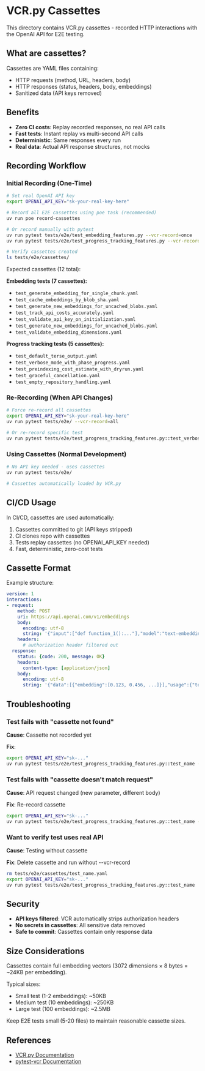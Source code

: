 # VCR.py Cassettes

This directory contains VCR.py cassettes - recorded HTTP interactions with the OpenAI API for E2E testing.

## What are cassettes?

Cassettes are YAML files containing:
- HTTP requests (method, URL, headers, body)
- HTTP responses (status, headers, body, embeddings)
- Sanitized data (API keys removed)

## Benefits

- **Zero CI costs**: Replay recorded responses, no real API calls
- **Fast tests**: Instant replay vs multi-second API calls
- **Deterministic**: Same responses every run
- **Real data**: Actual API response structures, not mocks

## Recording Workflow

### Initial Recording (One-Time)

```bash
# Set real OpenAI API key
export OPENAI_API_KEY="sk-your-real-key-here"

# Record all E2E cassettes using poe task (recommended)
uv run poe record-cassettes

# Or record manually with pytest
uv run pytest tests/e2e/test_embedding_features.py --vcr-record=once
uv run pytest tests/e2e/test_progress_tracking_features.py --vcr-record=once

# Verify cassettes created
ls tests/e2e/cassettes/
```

Expected cassettes (12 total):

**Embedding tests (7 cassettes):**
- `test_generate_embedding_for_single_chunk.yaml`
- `test_cache_embeddings_by_blob_sha.yaml`
- `test_generate_new_embeddings_for_uncached_blobs.yaml`
- `test_track_api_costs_accurately.yaml`
- `test_validate_api_key_on_initialization.yaml`
- `test_generate_new_embeddings_for_uncached_blobs.yaml`
- `test_validate_embedding_dimensions.yaml`

**Progress tracking tests (5 cassettes):**
- `test_default_terse_output.yaml`
- `test_verbose_mode_with_phase_progress.yaml`
- `test_preindexing_cost_estimate_with_dryrun.yaml`
- `test_graceful_cancellation.yaml`
- `test_empty_repository_handling.yaml`

### Re-Recording (When API Changes)

```bash
# Force re-record all cassettes
export OPENAI_API_KEY="sk-your-real-key-here"
uv run pytest tests/e2e/ --vcr-record=all

# Or re-record specific test
uv run pytest tests/e2e/test_progress_tracking_features.py::test_verbose_mode_with_phase_progress --vcr-record=all
```

### Using Cassettes (Normal Development)

```bash
# No API key needed - uses cassettes
uv run pytest tests/e2e/

# Cassettes automatically loaded by VCR.py
```

## CI/CD Usage

In CI/CD, cassettes are used automatically:

1. Cassettes committed to git (API keys stripped)
2. CI clones repo with cassettes
3. Tests replay cassettes (no OPENAI_API_KEY needed)
4. Fast, deterministic, zero-cost tests

## Cassette Format

Example structure:

```yaml
version: 1
interactions:
- request:
    method: POST
    uri: https://api.openai.com/v1/embeddings
    body:
      encoding: utf-8
      string: '{"input":["def function_1():..."],"model":"text-embedding-3-large"}'
    headers:
      # authorization header filtered out
  response:
    status: {code: 200, message: OK}
    headers:
      content-type: [application/json]
    body:
      encoding: utf-8
      string: '{"data":[{"embedding":[0.123, 0.456, ...]}],"usage":{"total_tokens":42}}'
```

## Troubleshooting

### Test fails with "cassette not found"

**Cause**: Cassette not recorded yet

**Fix**:
```bash
export OPENAI_API_KEY="sk-..."
uv run pytest tests/e2e/test_progress_tracking_features.py::test_name --vcr-record=once
```

### Test fails with "cassette doesn't match request"

**Cause**: API request changed (new parameter, different body)

**Fix**: Re-record cassette
```bash
export OPENAI_API_KEY="sk-..."
uv run pytest tests/e2e/test_progress_tracking_features.py::test_name --vcr-record=all
```

### Want to verify test uses real API

**Cause**: Testing without cassette

**Fix**: Delete cassette and run without --vcr-record
```bash
rm tests/e2e/cassettes/test_name.yaml
export OPENAI_API_KEY="sk-..."
uv run pytest tests/e2e/test_progress_tracking_features.py::test_name
```

## Security

- **API keys filtered**: VCR automatically strips authorization headers
- **No secrets in cassettes**: All sensitive data removed
- **Safe to commit**: Cassettes contain only response data

## Size Considerations

Cassettes contain full embedding vectors (3072 dimensions × 8 bytes = ~24KB per embedding).

Typical sizes:
- Small test (1-2 embeddings): ~50KB
- Medium test (10 embeddings): ~250KB
- Large test (100 embeddings): ~2.5MB

Keep E2E tests small (5-20 files) to maintain reasonable cassette sizes.

## References

- [VCR.py Documentation](https://vcrpy.readthedocs.io/)
- [pytest-vcr Documentation](https://pytest-vcr.readthedocs.io/)
